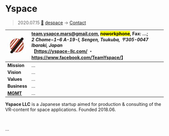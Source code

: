 # Yspace
> 2020.07.15 [🚀](../index/index.md) [despace](index.md) → [Contact](contact.md)

|[![](f/con/y/yspace_logo1_thumb.jpg)](f/con/y/yspace_logo1.png)|<team.ysapce.mars@gmail.com>, <mark>noworkphone</mark>, Fax: …;<br> *2 Chome−1−6 A-19-I, Sengen, Tsukuba, 〒305-0047 Ibaraki, Japan*<br> 【<https://yspace-llc.com/> ・ <https://www.facebook.com/TeamYspace/>】|
|:--|:--|
|**Mission**|…|
|**Vision**|…|
|**Values**|…|
|**Business**|…|
|**[MGMT](mgmt.md)**|…|

**Yspace LLC** is a Japanese startup aimed for production & consulting of the VR-content for space applications. Founded 2018.06.

<p style="page-break-after:always"> </p>

…

